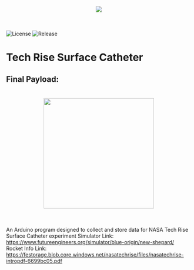 <h1 align="center">
<img src="https://user-images.githubusercontent.com/25530613/188341537-2b4ae422-f9b2-4934-b72a-58c2bec74df1.jpg"><br>
</h1><br>

![License](https://img.shields.io/github/license/Stelath/tech-rise-surface-catheter) ![Release](https://img.shields.io/github/v/release/Stelath/tech-rise-surface-catheter)

# Tech Rise Surface Catheter

## Final Payload:
<h1 align="center">
<img src="https://user-images.githubusercontent.com/25530613/188340907-2cde86b8-f0a4-4b70-971e-a63ecb49e3eb.png" width="300"><br>
</h1><br>

 An Arduino program designed to collect and store data for NASA Tech Rise Surface Catheter experiment
 Simulator Link: <https://www.futureengineers.org/simulator/blue-origin/new-shepard/>
 Rocket Info Link: <https://festorage.blob.core.windows.net/nasatechrise/files/nasatechrise-intropdf-6699bc05.pdf>
